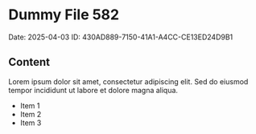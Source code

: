 # Dummy File 582

Date: 2025-04-03
ID: 430AD889-7150-41A1-A4CC-CE13ED24D9B1

## Content

Lorem ipsum dolor sit amet, consectetur adipiscing elit.
Sed do eiusmod tempor incididunt ut labore et dolore magna aliqua.

* Item 1
* Item 2
* Item 3
